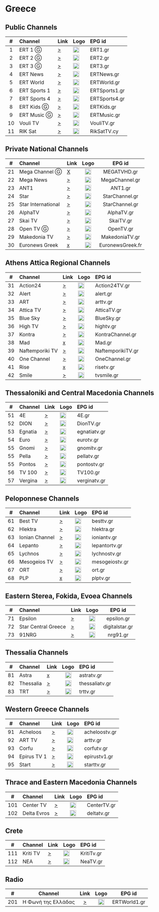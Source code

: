 <h1>Greece</h1>

<h2>Public Channels</h2>


| #  | Channel      | Link                                                                                  | Logo                                                     | EPG id        |
|:--:|:-------------|:--------------------------------------------------------------------------------------|:---------------------------------------------------------|:--------------|
| 1  | ERT 1 Ⓖ      | [>](https://ertflix.ascdn.broadpeak.io/ertlive/ert1/default/index.mpd)                | <img height="20" src="https://i.imgur.com/WWMe8IY.png"/> | ERT1.gr       |
| 2  | ERT 2 Ⓖ      | [>](https://ertflix.ascdn.broadpeak.io/ert2/default/index.mpd)                        | <img height="20" src="https://i.imgur.com/pcusPFl.png"/> | ERT2.gr       |
| 3  | ERT 3 Ⓖ      | [>](https://ertflix.ascdn.broadpeak.io/ertlive/ert3/default/index.mpd)                | <img height="20" src="https://i.imgur.com/KyhzDRm.png"/> | ERT3.gr       |
| 4  | ERT News     | [>](https://ertflix.ascdn.broadpeak.io/ertlive/ertnews/default/index.m3u8)            | <img height="20" src="https://i.imgur.com/saIGLvr.png"/> | ERTNews.gr    |
| 5  | ERT World    | [>](https://ertflix-ertworld.siliconweb.com/mpegts/618618_3479286/master_mpegts.m3u8) | <img height="20" src="https://i.imgur.com/KsMTWYw.png"/> | ERTWorld.gr   |
| 6  | ERT Sports 1 | [>](https://ertflix-ertsports1.siliconweb.com/cmaf/618618_3479292/index.mpd)          | <img height="20" src="https://i.imgur.com/gebWmAB.png"/> | ERTSports1.gr |
| 7  | ERT Sports 4 | [>](https://ertflix.ascdn.broadpeak.io/ertlive/seasonal/default/index.mpd)            | <img height="20" src="https://i.imgur.com/gebWmAB.png"/> | ERTSports4.gr |
| 8  | ERT Kids Ⓖ   | [>](https://ertflix.akamaized.net/ertlive/kids/default/index.m3u8)                    | <img height="20" src="https://i.imgur.com/XkSR66q.png"/> | ERTKids.gr    |
| 9  | ERT Music Ⓖ  | [>](https://ertflix.akamaized.net/ertlive/music/default/index.m3u8)                   | <img height="20" src="https://i.imgur.com/VrKgtfY.png"/> | ERTMusic.gr   |
| 10 | Vouli TV     | [>](https://ertflix.akamaized.net/ertlive/vouliexp/default/index.mpd)                 | <img height="20" src="https://i.imgur.com/1vqW7lc.png"/> | VouliTV.gr    |
| 11 | RIK Sat      | [>](https://l3.cloudskep.com/cybcsat/abr/playlist.m3u8)                               | <img height="20" src="https://i.imgur.com/9edlXHP.png"/> | RikSatTV.cy   |



<h2>Private National Channels</h2>

| #  | Channel            | Link                                                                                                                                                                                                                                                                                                                                                                                                                                                                                                                                                                                                                                                                                                                                            |                                                                    Logo                                                                    |      EPG id      |
|:--:|:-------------------|:------------------------------------------------------------------------------------------------------------------------------------------------------------------------------------------------------------------------------------------------------------------------------------------------------------------------------------------------------------------------------------------------------------------------------------------------------------------------------------------------------------------------------------------------------------------------------------------------------------------------------------------------------------------------------------------------------------------------------------------------|:------------------------------------------------------------------------------------------------------------------------------------------:|:----------------:|
| 21 | Mega Channel Ⓖ     | [X](https://c98db5952cb54b358365984178fb898a.msvdn.net/live/S86713049/gonOwuUacAxM/playlist.m3u8)                                                                                                                                                                                                                                                                                                                                                                                                                                                                                                                                                                                                                                               |                                          <img height="20" src="https://i.imgur.com/TjLy6KT.png"/>                                          |   MEGATVHD.gr    |#
| 22 | Mega News          | [>](https://c98db5952cb54b358365984178fb898a.msvdn.net/live/S99841657/NU0xOarAMJ5X/playlist.m3u8)                                                                                                                                                                                                                                                                                                                                                                                                                                                                                                                                                                                                                                               |                                          <img height="20" src="https://i.imgur.com/Z3k7iA0.png"/>                                          |  MegaChannel.gr  |
| 23 | ANT1               | [>](https://lcdn.antennaplus.gr/r86d08d448885424196f6cd3ddc5d1489/eu-central-1/6415884360001/playlist_dvr.m3u8)                                                                                                                                                                                                                                                                                                                                                                                                                                                                                                                                                                                                                                 |                                          <img height="20" src="https://i.imgur.com/xDdVa9U.png"/>                                          |     ANT1.gr      |
| 24 | Star               | [>](https://livestar.siliconweb.com/starvod/star4/star4.m3u8)                                                                                                                                                                                                                                                                                                                                                                                                                                                                                                                                                                                                                                                                                   |                                          <img height="20" src="https://i.imgur.com/Hp0stVQ.png"/>                                          |  StarChannel.gr  |
| 25 | Star International | [>](https://livestar.siliconweb.com/starvod/star_int/star_int.m3u8)                                                                                                                                                                                                                                                                                                                                                                                                                                                                                                                                                                                                                                                                             |                                          <img height="20" src="https://i.imgur.com/Hp0stVQ.png"/>                                          |  StarChannel.gr  |
| 26 | AlphaTV            | [>](https://alphatvlive2.siliconweb.com/alphatvlive/live_abr/playlist.m3u8)                                                                                                                                                                                                                                                                                                                                                                                                                                                                                                                                                                                                                                                                     |                                          <img height="20" src="https://i.imgur.com/bAVGX0l.png"/>                                          |    AlphaTV.gr    |
| 27 | Skai TV            | [>](http://skai-live.siliconweb.com/media/cambria4/index.m3u8)                                                                                                                                                                                                                                                                                                                                                                                                                                                                                                                                                                                                                                                                                  |                                          <img height="20" src="https://i.imgur.com/TSg7B8X.png"/>                                          |    SkaiTV.gr     |
| 28 | Open TV Ⓖ          | [>](https://s.tvopen.gr/onlygreece.mp4)                                                                                                                                                                                                                                                                                                                                                                                                                                                                                                                                                                                                                                                                                                         |                                          <img height="20" src="https://i.imgur.com/HzBmvPT.png"/>                                          |    OpenTV.gr     |
| 29 | Makedonia TV       | [>](https://lcdn.antennaplus.gr/r444865966c0847fca53b9b0c133af7a9/eu-central-1/6415884360001/playlist_dvr.m3u8)                                                                                                                                                                                                                                                                                                                                                                                                                                                                                                                                                                                                                                 |                                          <img height="20" src="https://i.imgur.com/90iDHbQ.png"/>                                          |  MakedoniaTV.gr  |
| 30 | Euronews Greek     | [x](https://manifest.googlevideo.com/api/manifest/hls_variant/expire/1708135889/ei/ccHPZYOfNpa41wLw85rgDA/ip/2001%3A9e8%3A22c%3Aee00%3A57a2%3Aeb3%3Ac696%3Aa762/id/uWIhV9gQClg.2/source/yt_live_broadcast/requiressl/yes/xpc/EgVo2aDSNQ%3D%3D/hfr/1/playlist_duration/30/manifest_duration/30/maudio/1/spc/UWF9f-6IDVTs5-2dy0AVeKcl5_pllEQhIzC1P6ZQqfg1nWU/vprv/1/go/1/pacing/0/nvgoi/1/keepalive/yes/fexp/24007246/dover/11/itag/0/playlist_type/DVR/sparams/expire%2Cei%2Cip%2Cid%2Csource%2Crequiressl%2Cxpc%2Chfr%2Cplaylist_duration%2Cmanifest_duration%2Cmaudio%2Cspc%2Cvprv%2Cgo%2Citag%2Cplaylist_type/sig/AJfQdSswRgIhAKHKG1xVSTvOPOLOfAtgYGxjT5TXFh2fpuXgX3_N52NlAiEA2nRFl4bWATy1aF6dOwQLfrm1MlDEZT2BWJUOBYET0wE%3D/file/index.m3u8) | <img height="20" src="https://upload.wikimedia.org/wikipedia/commons/thumb/4/46/Euronews_2016_logo.svg/640px-Euronews_2016_logo.svg.png"/> | EuronewsGreek.fr |


<h2>Athens Attica Regional Channels</h2>

| #  | Channel         | Link                                                                                                                          | Logo                                                     | EPG id            |
|:--:|:----------------|:------------------------------------------------------------------------------------------------------------------------------|:---------------------------------------------------------|:------------------|
| 31 | Action24        | [>](https://actionlive.siliconweb.com/actionabr/actiontv/playlist.m3u8)                                                       | <img height="20" src="https://i.imgur.com/Zi1YohT.png"/> | Action24TV.gr     |
| 32 | Alert           | [>](https://itv.streams.ovh/ALEERT/ALEERT/playlist.m3u8)                                                                      | <img height="20" src="https://i.imgur.com/xqa87lG.png"/> | alert.gr          |
| 33 | ART             | [>](https://rumble.com/live-hls-dvr/6ycxf0/playlist.m3u8)                                                                     | <img height="20" src="https://i.imgur.com/7TyUxLj.png"/> | arttv.gr          |
| 34 | Attica TV       | [>](https://atticatv.siliconweb.com/atticatv/atticaliveabr/playlist.m3u8)                                                     | <img height="20" src="https://i.imgur.com/IEBVE91.png"/> | AtticaTV.gr       |
| 35 | Blue Sky        | [>](https://cdn5.smart-tv-data.com/bluesky/bluesky-live/playlist.m3u8)                                                        | <img height="20" src="https://i.imgur.com/rzuQslM.png"/> | BlueSky.gr        |
| 36 | High TV         | [>](https://live.streams.ovh/hightv/hightv/playlist.m3u8)                                                                     | <img height="20" src="https://i.imgur.com/wHzCGry.png"/> | hightv.gr         |
| 37 | Kontra          | [>](https://kontralive.siliconweb.com/live/kontratv/playlist.m3u8)                                                            | <img height="20" src="https://i.imgur.com/ROZ9VfV.png"/> | KontraChannel.gr  |
| 38 | Mad             | [x]()                                                                                                                         | <img height="20" src="https://i.imgur.com/OTTxxGe.png"/> | Mad.gr            |
| 39 | Naftemporiki TV | [>](https://stream-188125.castr.net/631af9c016e5eace19ff9a5b/live_048998706a2311ee83b33fe7fbad252d/index.fmp4.m3u8)           | <img height="20" src="https://i.imgur.com/9OFdMud.png"/> | NaftemporikiTV.gr |
| 40 | One Channel     | [>](https://onechannel.siliconweb.com/one/stream/chunks_dvr.m3u8)                                                             | <img height="20" src="https://i.imgur.com/GwKaHbM.png"/> | OneChannel.gr     |
| 41 | Rise            | [x](http://ovh-edge-h.evrideo.com:8080/23e234f2-aec8-4804-b694-4cdd71d2d48d_MONITORING_HLS/video_240p_WEBRTC_MONITORING.m3u8) | <img height="20" src="https://i.imgur.com/B6ZtqJ8.png"/> | risetv.gr         |
| 42 | Smile           | [>](https://s1.cystream.net/live/smile/playlist.m3u8)                                                                         | <img height="20" src="https://i.imgur.com/Ax6K20a.png"/> | tvsmile.gr        |


<h2>Thessaloniki and Central Macedonia Channels</h2>

| #  | Channel | Link                                                                        | Logo                                                      | EPG id       |
|:--:|:--------|:----------------------------------------------------------------------------|:----------------------------------------------------------|:-------------|
| 51 | 4E      | [>](http://eu2.tv4e.gr:1935/live/myStream.sdp/playlist.m3u8)                | <img height="20" src="https://i.imgur.com/Ed085oJ.png"/>  | 4E.gr        |
| 52 | DION    | [>](https://rtmp.win:3650/live/diontvlive.m3u8)                             | <img height="20" src="https://i.imgur.com/13MverN.png"/>  | DionTV.gr    |
| 53 | Egnatia | [>](https://video.streams.ovh:1936/egnatiatv/egnatiatv/index.m3u)           | <img height="20" src="https://i.imgur.com/zuyYIca.png"/>  | egnatiatv.gr |
| 54 | Euro    | [>](https://live20.bozztv.com/akamaissh101/ssh101/eurotvlive/playlist.m3u8) | <img height="20" src="https://i.imgur.com/mHCk05E.png"/>  | eurotv.gr    |
| 55 | Gnomi   | [>](https://live.streams.ovh:8081/gnomitv/index.m3u8)                       | <img height="20" src="https://i.imgur.com/mHCk05E.png"/>  | gnomitv.gr   |
| 55 | Pella   | [>](https://video.streams.ovh:1936/pellatv/pellatv/playlist.m3u8)           | <img height="20" src="https://i.imgur.com/pwUkkGL.jpeg"/> | pellatv.gr   |
| 55 | Pontos  | [>](https://fr.crystalweb.net:1936/pontostv/pontostv/playlist.m3u8)         | <img height="20" src="https://i.imgur.com/sbTxP6o.png"/>  | pontostv.gr  |
| 56 | TV 100  | [>](https://panel.gwebstream.eu:19360/tv100skg/tv100skg.m3u8)               | <img height="20" src="https://i.imgur.com/9rtf8OR.png"/>  | TV100.gr     |
| 57 | Vergina | [>](https://verginanews.gr:8443/hls_live/stream1.m3u8)                      | <img height="20" src="https://i.imgur.com/cpF6wvR.png"/>  | verginatv.gr |


<h2>Peloponnese Channels</h2>

| #  | Channel        | Link                                                                         | Logo                                                     | EPG id         |
|:--:|:---------------|:-----------------------------------------------------------------------------|:---------------------------------------------------------|:---------------|
| 61 | Best TV        | [>](https://besttv.siliconweb.com/bestTV/live_abr/playlist.m3u8)             | <img height="20" src="https://i.imgur.com/VA13E3w.png"/> | besttv.gr      |
| 62 | Hlektra        | [>](https://live20.bozztv.com/giatv/giatv-hlektratv/hlektratv/playlist.m3u8) | <img height="20" src="https://i.imgur.com/LbogUPS.png">  | hlektra.gr     |
| 63 | Ionian Channel | [>](https://stream.ioniantv.gr/ionian/live_abr/playlist.m3u8)                | <img height="20" src="https://i.imgur.com/ADVYeQd.png"/> | ioniantv.gr    |
| 64 | Lepanto        | [>](https://fr.crystalweb.net:1936/lepantotv/lepantotv/playlist.m3u8)        | <img height="20" src="https://i.imgur.com/h6Tqe0k.png">  | lepantortv.gr  |
| 65 | Lychnos        | [>](https://thor.mental-media.gr:19360/imp/imp.m3u8)                         | <img height="20" src="hhttps://i.imgur.com/JYSlBfY.png"> | lychnostv.gr   |
| 66 | Mesogeios TV   | [>](https://rtmp.win:3793/live/mesogeiostvlive.m3u8)                         | <img height="20" src="https://i.imgur.com/tr0Lf9K.png"/> | mesogeiostv.gr |
| 67 | ORT            | [>](https://fr.crystalweb.net:1936/ort/ort/playlist.m3u8)                    | <img height="20" src="https://i.imgur.com/ytV3lbP.png"/> | ort.gr         |
| 68 | PLP            | [x](https://www.hellasnet.tv/rest2.live.hn/w2r.plp/playlist.m3u8)            | <img height="20" src="https://i.imgur.com/2PTEChx.png">  | plptv.gr       |


<h2>Eastern Sterea, Fokida, Evoea Channels</h2>

| #  | Channel             | Link                                                                                                                                                                                                                                                                                                                                                                                                                                                                                                                                                                                                                                                                                                                                                                                                                                                                                                                                                                                                                                                                                                                                                                      |                           Logo                            |     EPG id     |
|:--:|:--------------------|---------------------------------------------------------------------------------------------------------------------------------------------------------------------------------------------------------------------------------------------------------------------------------------------------------------------------------------------------------------------------------------------------------------------------------------------------------------------------------------------------------------------------------------------------------------------------------------------------------------------------------------------------------------------------------------------------------------------------------------------------------------------------------------------------------------------------------------------------------------------------------------------------------------------------------------------------------------------------------------------------------------------------------------------------------------------------------------------------------------------------------------------------------------------------|:---------------------------------------------------------:|:--------------:|
| 71 | Epsilon             | [>](https://neon.streams.gr:8081/epsilontv/index.m3u8)                                                                                                                                                                                                                                                                                                                                                                                                                                                                                                                                                                                                                                                                                                                                                                                                                                                                                                                                                                                                                                                                                                                    | <img height="20" src="https://i.imgur.com/vUQSDvZ.png"/>  |   epsilon.gr   |
| 72 | Star Central Greece | [>](https://www.dailymotion.com/cdn/live/video/x8rkeb7.m3u8?sec=N88LC5JBq8ouQ8kZeHi5exoW2Sbkr1MHEQD98olACAqPNPQUGwarLP8sLga1BHu0&dmTs=52937&dmV1st=baa4dfed-ec1e-42ac-b4c6-d508240c3e24)                                                                                                                                                                                                                                                                                                                                                                                                                                                                                                                                                                                                                                                                                                                                                                                                                                                                                                                                                                                  | <img height="20" src="https://i.imgur.com/BTUEvxg.png"/>  | digitalstar.gr |
| 73 | 91NRG               | [>](http://tv.nrg91.gr:1935/onweb/live/master.m3u8)                                                                                                                                                                                                                                                                                                                                                                                                                                                                                                                                                                                                                                                                                                                                                                                                                                                                                                                                                                                                                                                                                                                       |  <img height="20" src="https://i.imgur.com/g1pCRRG.png">  |    nrg91.gr    |


<h2>Thessalia Channels</h2>

| #  | Channel   | Link                                                          |                           Logo                           | EPG id         |
|:--:|:----------|---------------------------------------------------------------|:--------------------------------------------------------:|:---------------|
| 81 | Astra     | [x](https://usher.ttvnw.net/api/channel/hls/astratv2021.m3u8) | <img height="20" src="https://i.imgur.com/oYRPfZm.png"/> | astratv.gr     |
| 82 | Thessalia | [>](https://thessaliachannel.gr:3339/live/thesstvlive.m3u8)   | <img height="20" src="https://i.imgur.com/KXz67LY.png"/> | thessaliatv.gr |
| 83 | TRT       | [>](https://av.hellasnet.tv/rst/trt/index.m3u8)               | <img height="20" src="https://i.imgur.com/g0jPOcC.png"/> | trttv.gr       |


<h2>Western Greece Channels</h2>

| #  | Channel     | Link                                                                      | Logo                                                       | EPG id        |
|:--:|:------------|---------------------------------------------------------------------------|:-----------------------------------------------------------|:--------------|
| 91 | Acheloos    | [>](https://acheloostv.streamings.gr/live/stream/index.m3u8)              | <img height="20" src="https://i.imgur.com/5SVMxcu.png" />  | acheloostv.gr |
| 92 | ART TV      | [>](https://rtmp.win:3696/live/arttvgrlive.m3u8)                          | <img height="20" src="https://i.imgur.com/LyCqQvx.png" />  | arttv.gr      |
| 93 | Corfu       | [>](https://itv.streams.ovh:1936/corfuchannel/corfuchannel/playlist.m3u8) | <img height="20" src="https://i.imgur.com/dCMqo8w.jpeg" /> | corfutv.gr    |
| 94 | Epirus TV 1 | [>](https://rtmp.win:3929/live/epiruslive.m3u8)                           | <img height="20" src="https://i.imgur.com/QB3aSl1.png" />  | epirustv1.gr  |
| 95 | Start       | [>](https://live.cast-control.eu/StartMedia/StartMedia/playlist.m3u8)     | <img height="20" src="https://i.imgur.com/nrEtmBN.png" />  | starttv.gr    |


<h2>Thrace and Eastern Macedonia Channels</h2>

|  #  | Channel     | Link                                                                      | Logo                                                     | EPG id      |
|:---:|:------------|---------------------------------------------------------------------------|:---------------------------------------------------------|:------------|
| 101 | Center TV   | [>](https://eu1.streams.gr:8081/centertv/index.m3u8)                      | <img height="20" src="https://i.imgur.com/52JW71Q.png"/> | CenterTV.gr |
| 102 | Delta Evros | [>](http://81.171.10.42:1935/liveD/DStream.sdp/chunklist_w819085920.m3u8) | <img height="20" src="https://i.imgur.com/PDfSkRF.png"/> | deltatv.gr  |








<h2>Crete</h2>

|  #  | Channel  | Link                                                                  | Logo                                                     | EPG id     |
|:---:|:---------|:----------------------------------------------------------------------|:---------------------------------------------------------|:-----------|
| 111 | Kriti TV | [>](https://cretetvlive.siliconweb.com/cretetv/liveabr/playlist.m3u8) | <img height="20" src="https://i.imgur.com/eLhYMmc.png"/> | KritiTv.gr |
| 112 | NEA      | [>](https://live.neatv.gr:8888/hls/neatv_high/index.m3u8)             | <img height="20" src="https://i.imgur.com/nvNW8G7.png"/> | NeaTV.gr   |



<h2>Radio</h2>

|  #  |      Channel       |                                    Link                                    |                                                            Logo                                                             |    EPG id    |
|:---:|:------------------:|:--------------------------------------------------------------------------:|:---------------------------------------------------------------------------------------------------------------------------:|:------------:|
| 201 | Η Φωνή της Ελλάδας | [>](https://ertmmd.akamaized.net/ertradio/voiceofgreece/default/index.mpd) | <img height="20" src="https://upload.wikimedia.org/wikipedia/el/thumb/5/58/VoiceOfGreece.svg/512px-VoiceOfGreece.svg.png"/> | ERTWorld1.gr |